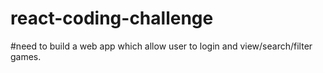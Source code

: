 # react-coding-challenge

#need to build a web app which allow user to login and view/search/filter games.
  
  
  
